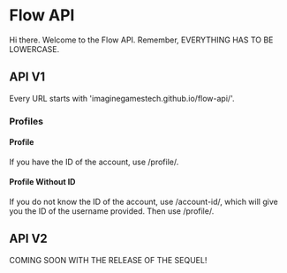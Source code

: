 # Flow API
Hi there. Welcome to the Flow API. Remember, EVERYTHING HAS TO BE LOWERCASE.
## API V1
Every URL starts with 'imaginegamestech.github.io/flow-api/<parameters>'.
### Profiles
#### Profile
If you have the ID of the account, use /profile/<profile id>.
#### Profile Without ID
If you do not know the ID of the account, use /account-id/<username>, which will give you the ID of the username provided. Then use /profile/<profile id>.

## API V2
COMING SOON WITH THE RELEASE OF THE SEQUEL!
